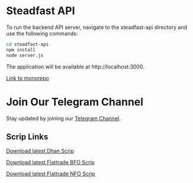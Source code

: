 # Steadfast API

To run the backend API server, navigate to the steadfast-api directory and use the following commands:

```bash
cd steadfast-api
npm install
node server.js
```

The application will be available at http://localhost:3000.

[Link to monorepo](https://github.com/narenkram/steadfast-monorepo)

# Join Our Telegram Channel

Stay updated by joining our [Telegram Channel](https://t.me/steadfastapp).

## Scrip Links

[Download latest Dhan Scrip](https://images.dhan.co/api-data/api-scrip-master.csv)

[Download latest Flattrade BFO Scrip](https://flattrade.s3.ap-south-1.amazonaws.com/scripmaster/Bfo_Index_Derivatives.csv)

[Download latest Flattrade NFO Scrip](https://flattrade.s3.ap-south-1.amazonaws.com/scripmaster/Nfo_Index_Derivatives.csv)

